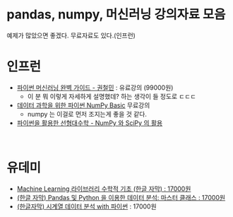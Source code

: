 # pandas, numpy, 머신러닝 강의자료 모음

예제가 많았으면 좋겠다. 무료자료도 있다.(인프런)



# 인프런

- [파이썬 머신러닝 완벽 가이드 - 권철민](https://www.inflearn.com/course/%ED%8C%8C%EC%9D%B4%EC%8D%AC-%EB%A8%B8%EC%8B%A0%EB%9F%AC%EB%8B%9D-%EC%99%84%EB%B2%BD%EA%B0%80%EC%9D%B4%EB%93%9C?attributionToken=ngHwnQoMCKO3nrgGEJGDvaoDEAEaJDY3MDhkZGU0LTAwMDAtMmYzYy05ODQwLTNjMjg2ZDQ4YTRiNiokMmZlMTRhMjYtYzdmMi00ZGUxLWI1ZTktNzQ3ZWRhOTZmY2IyMii3t4wtqOWqLaOAlyKc1rctwvCeFcfL8xeOvp0V1LKdFZ_Wty2Q97IwOg5kZWZhdWx0X3NlYXJjaEgBaAF6AnNp) : 유료강의 (99000원)
  - 이 분 뭐 이렇게 자세하게 설명했데? 하는 생각이 들 정도로 ㄷㄷㄷ
- [데이터 과학을 위한 파이썬 NumPy Basic]() 무료강의
  - numpy 는 이걸로 먼저 조지는게 좋을 것 같다.
- [파이썬을 활용한 선형대수학 - NumPy 와 SciPy 의 활용](https://www.inflearn.com/course/%EC%84%A0%ED%98%95%EB%8C%80%EC%88%98%ED%95%99?attributionToken=ngHwnQoMCKO3nrgGEJGDvaoDEAEaJDY3MDhkZGU0LTAwMDAtMmYzYy05ODQwLTNjMjg2ZDQ4YTRiNiokMmZlMTRhMjYtYzdmMi00ZGUxLWI1ZTktNzQ3ZWRhOTZmY2IyMii3t4wtqOWqLaOAlyKc1rctwvCeFcfL8xeOvp0V1LKdFZ_Wty2Q97IwOg5kZWZhdWx0X3NlYXJjaEgBaAF6AnNp)



<br/>



# 유데미

- [Machine Learning 라이브러리 수학적 기초 (한글 자막) : 17000원](https://www.udemy.com/course/best-ml-math/?couponCode=ST14MT101024)
- [(한글 자막) Pandas 및 Python 을 이용한 데이터 분석: 마스터 클래스 : 17000원](https://www.udemy.com/course/best-pandas-python/?couponCode=ST14MT101024)
- [(한글자막) 시계열 데이터 분석 with 파이썬](https://www.udemy.com/course/250-timeseries-kor-sub-top-100/?couponCode=ST14MT101024) : 17000원







